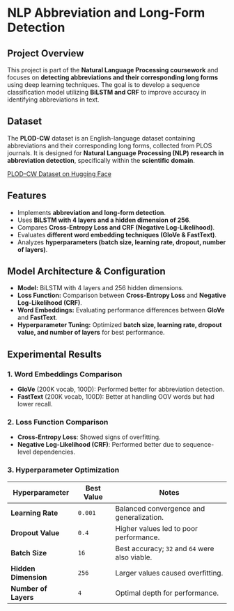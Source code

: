 # NLP Abbreviation and Long-Form Detection 

##  Project Overview
This project is part of the **Natural Language Processing coursework** and focuses on **detecting abbreviations and their corresponding long forms** using deep learning techniques. The goal is to develop a sequence classification model utilizing **BiLSTM and CRF** to improve accuracy in identifying abbreviations in text.

## Dataset
The **PLOD-CW** dataset is an English-language dataset containing abbreviations and their corresponding long forms, collected from PLOS journals. It is designed for **Natural Language Processing (NLP) research in abbreviation detection**, specifically within the **scientific domain**.

[PLOD-CW Dataset on Hugging Face](https://huggingface.co/datasets/surrey-nlp/PLOD-CW)

## Features
- Implements **abbreviation and long-form detection**.
- Uses **BiLSTM with 4 layers and a hidden dimension of 256**.
- Compares **Cross-Entropy Loss and CRF (Negative Log-Likelihood)**.
- Evaluates **different word embedding techniques (GloVe & FastText)**.
- Analyzes **hyperparameters (batch size, learning rate, dropout, number of layers)**.

## Model Architecture & Configuration
- **Model:** BiLSTM with 4 layers and 256 hidden dimensions.
- **Loss Function:** Comparison between **Cross-Entropy Loss** and **Negative Log-Likelihood (CRF)**.
- **Word Embeddings:** Evaluating performance differences between **GloVe** and **FastText**.
- **Hyperparameter Tuning:** Optimized **batch size, learning rate, dropout value, and number of layers** for best performance.

##  Experimental Results

### **1. Word Embeddings Comparison**
- **GloVe** (200K vocab, 100D): Performed better for abbreviation detection.
- **FastText** (200K vocab, 100D): Better at handling OOV words but had lower recall.

### **2. Loss Function Comparison**
- **Cross-Entropy Loss**: Showed signs of overfitting.
- **Negative Log-Likelihood (CRF)**: Performed better due to sequence-level dependencies.

### **3. Hyperparameter Optimization**
| Hyperparameter       | Best Value | Notes |
|----------------------|-----------|------------------------------|
| **Learning Rate**    | `0.001`   | Balanced convergence and generalization. |
| **Dropout Value**    | `0.4`     | Higher values led to poor performance. |
| **Batch Size**       | `16`      | Best accuracy; `32` and `64` were also viable. |
| **Hidden Dimension** | `256`     | Larger values caused overfitting. |
| **Number of Layers** | `4`       | Optimal depth for performance. |


